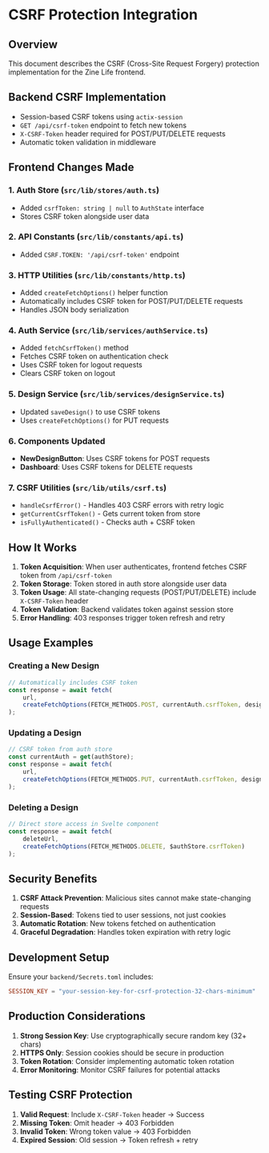 # CSRF Protection Integration

## Overview

This document describes the CSRF (Cross-Site Request Forgery) protection implementation for the Zine Life frontend.

## Backend CSRF Implementation

- Session-based CSRF tokens using `actix-session`
- `GET /api/csrf-token` endpoint to fetch new tokens
- `X-CSRF-Token` header required for POST/PUT/DELETE requests
- Automatic token validation in middleware

## Frontend Changes Made

### 1. Auth Store (`src/lib/stores/auth.ts`)

- Added `csrfToken: string | null` to `AuthState` interface
- Stores CSRF token alongside user data

### 2. API Constants (`src/lib/constants/api.ts`)

- Added `CSRF.TOKEN: '/api/csrf-token'` endpoint

### 3. HTTP Utilities (`src/lib/constants/http.ts`)

- Added `createFetchOptions()` helper function
- Automatically includes CSRF token for POST/PUT/DELETE requests
- Handles JSON body serialization

### 4. Auth Service (`src/lib/services/authService.ts`)

- Added `fetchCsrfToken()` method
- Fetches CSRF token on authentication check
- Uses CSRF token for logout requests
- Clears CSRF token on logout

### 5. Design Service (`src/lib/services/designService.ts`)

- Updated `saveDesign()` to use CSRF tokens
- Uses `createFetchOptions()` for PUT requests

### 6. Components Updated

- **NewDesignButton**: Uses CSRF tokens for POST requests
- **Dashboard**: Uses CSRF tokens for DELETE requests

### 7. CSRF Utilities (`src/lib/utils/csrf.ts`)

- `handleCsrfError()` - Handles 403 CSRF errors with retry logic
- `getCurrentCsrfToken()` - Gets current token from store
- `isFullyAuthenticated()` - Checks auth + CSRF token

## How It Works

1. **Token Acquisition**: When user authenticates, frontend fetches CSRF token from `/api/csrf-token`
2. **Token Storage**: Token stored in auth store alongside user data
3. **Token Usage**: All state-changing requests (POST/PUT/DELETE) include `X-CSRF-Token` header
4. **Token Validation**: Backend validates token against session store
5. **Error Handling**: 403 responses trigger token refresh and retry

## Usage Examples

### Creating a New Design

```typescript
// Automatically includes CSRF token
const response = await fetch(
	url,
	createFetchOptions(FETCH_METHODS.POST, currentAuth.csrfToken, designData)
);
```

### Updating a Design

```typescript
// CSRF token from auth store
const currentAuth = get(authStore);
const response = await fetch(
	url,
	createFetchOptions(FETCH_METHODS.PUT, currentAuth.csrfToken, designData)
);
```

### Deleting a Design

```typescript
// Direct store access in Svelte component
const response = await fetch(
	deleteUrl,
	createFetchOptions(FETCH_METHODS.DELETE, $authStore.csrfToken)
);
```

## Security Benefits

1. **CSRF Attack Prevention**: Malicious sites cannot make state-changing requests
2. **Session-Based**: Tokens tied to user sessions, not just cookies
3. **Automatic Rotation**: New tokens fetched on authentication
4. **Graceful Degradation**: Handles token expiration with retry logic

## Development Setup

Ensure your `backend/Secrets.toml` includes:

```toml
SESSION_KEY = "your-session-key-for-csrf-protection-32-chars-minimum"
```

## Production Considerations

1. **Strong Session Key**: Use cryptographically secure random key (32+ chars)
2. **HTTPS Only**: Session cookies should be secure in production
3. **Token Rotation**: Consider implementing automatic token rotation
4. **Error Monitoring**: Monitor CSRF failures for potential attacks

## Testing CSRF Protection

1. **Valid Request**: Include `X-CSRF-Token` header → Success
2. **Missing Token**: Omit header → 403 Forbidden
3. **Invalid Token**: Wrong token value → 403 Forbidden
4. **Expired Session**: Old session → Token refresh + retry
